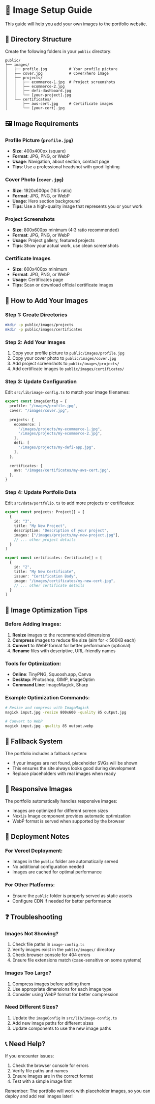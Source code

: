 # 📸 Image Setup Guide

This guide will help you add your own images to the portfolio website.

## 📁 Directory Structure

Create the following folders in your `public` directory:

```
public/
├── images/
│   ├── profile.jpg          # Your profile picture
│   ├── cover.jpg            # Cover/hero image
│   ├── projects/
│   │   ├── ecommerce-1.jpg  # Project screenshots
│   │   ├── ecommerce-2.jpg
│   │   ├── defi-dashboard.jpg
│   │   └── [your-project].jpg
│   └── certificates/
│       ├── aws-cert.jpg     # Certificate images
│       └── [your-cert].jpg
```

## 🖼️ Image Requirements

### Profile Picture (`profile.jpg`)
- **Size**: 400x400px (square)
- **Format**: JPG, PNG, or WebP
- **Usage**: Navigation, about section, contact page
- **Tips**: Use a professional headshot with good lighting

### Cover Photo (`cover.jpg`)
- **Size**: 1920x600px (16:5 ratio)
- **Format**: JPG, PNG, or WebP
- **Usage**: Hero section background
- **Tips**: Use a high-quality image that represents you or your work

### Project Screenshots
- **Size**: 800x600px minimum (4:3 ratio recommended)
- **Format**: JPG, PNG, or WebP
- **Usage**: Project gallery, featured projects
- **Tips**: Show your actual work, use clean screenshots

### Certificate Images
- **Size**: 600x400px minimum
- **Format**: JPG, PNG, or WebP
- **Usage**: Certificates page
- **Tips**: Scan or download official certificate images

## 🔧 How to Add Your Images

### Step 1: Create Directories
```bash
mkdir -p public/images/projects
mkdir -p public/images/certificates
```

### Step 2: Add Your Images
1. Copy your profile picture to `public/images/profile.jpg`
2. Copy your cover photo to `public/images/cover.jpg`
3. Add project screenshots to `public/images/projects/`
4. Add certificate images to `public/images/certificates/`

### Step 3: Update Configuration
Edit `src/lib/image-config.ts` to match your image filenames:

```typescript
export const imageConfig = {
  profile: "/images/profile.jpg",
  cover: "/images/cover.jpg",
  
  projects: {
    ecommerce: [
      "/images/projects/my-ecommerce-1.jpg",
      "/images/projects/my-ecommerce-2.jpg",
    ],
    defi: [
      "/images/projects/my-defi-app.jpg",
    ],
  },
  
  certificates: {
    aws: "/images/certificates/my-aws-cert.jpg",
  },
}
```

### Step 4: Update Portfolio Data
Edit `src/data/portfolio.ts` to add more projects or certificates:

```typescript
export const projects: Project[] = [
  {
    id: "3",
    title: "My New Project",
    description: "Description of your project",
    images: ["/images/projects/my-new-project.jpg"],
    // ... other project details
  }
]

export const certificates: Certificate[] = [
  {
    id: "2",
    title: "My New Certificate",
    issuer: "Certification Body",
    image: "/images/certificates/my-new-cert.jpg",
    // ... other certificate details
  }
]
```

## 🎨 Image Optimization Tips

### Before Adding Images:
1. **Resize** images to the recommended dimensions
2. **Compress** images to reduce file size (aim for < 500KB each)
3. **Convert** to WebP format for better performance (optional)
4. **Rename** files with descriptive, URL-friendly names

### Tools for Optimization:
- **Online**: TinyPNG, Squoosh.app, Canva
- **Desktop**: Photoshop, GIMP, ImageOptim
- **Command Line**: ImageMagick, Sharp

### Example Optimization Commands:
```bash
# Resize and compress with ImageMagick
magick input.jpg -resize 800x600 -quality 85 output.jpg

# Convert to WebP
magick input.jpg -quality 85 output.webp
```

## 🔄 Fallback System

The portfolio includes a fallback system:
- If your images are not found, placeholder SVGs will be shown
- This ensures the site always looks good during development
- Replace placeholders with real images when ready

## 📱 Responsive Images

The portfolio automatically handles responsive images:
- Images are optimized for different screen sizes
- Next.js Image component provides automatic optimization
- WebP format is served when supported by the browser

## 🚀 Deployment Notes

### For Vercel Deployment:
- Images in the `public` folder are automatically served
- No additional configuration needed
- Images are cached for optimal performance

### For Other Platforms:
- Ensure the `public` folder is properly served as static assets
- Configure CDN if needed for better performance

## ❓ Troubleshooting

### Images Not Showing?
1. Check file paths in `image-config.ts`
2. Verify images exist in the `public/images/` directory
3. Check browser console for 404 errors
4. Ensure file extensions match (case-sensitive on some systems)

### Images Too Large?
1. Compress images before adding them
2. Use appropriate dimensions for each image type
3. Consider using WebP format for better compression

### Need Different Sizes?
1. Update the `imageConfig` in `src/lib/image-config.ts`
2. Add new image paths for different sizes
3. Update components to use the new image paths

## 📞 Need Help?

If you encounter issues:
1. Check the browser console for errors
2. Verify file paths and names
3. Ensure images are in the correct format
4. Test with a simple image first

Remember: The portfolio will work with placeholder images, so you can deploy and add real images later!
